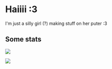 # Haiiii :3
I'm just a silly girl (?) making stuff on her puter :3


## Some stats 
![](https://github-readme-stats.vercel.app/api?username=claymorwan&show_icons=true&theme=dracula)


![](https://github-readme-stats.vercel.app/api/top-langs/?username=claymorwan&layout=donut&theme=dracula)
